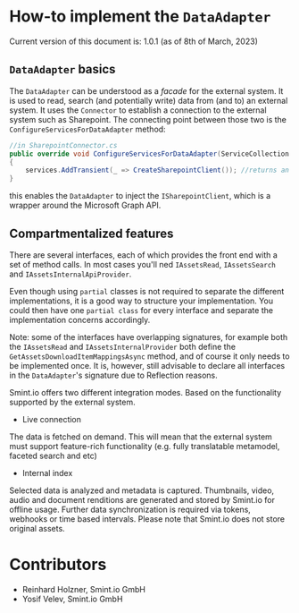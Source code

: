 How-to implement the `DataAdapter`
==================================
 
Current version of this document is: 1.0.1 (as of 8th of March, 2023)

## `DataAdapter` basics

The `DataAdapter` can be understood as a _facade_ for the external system. It is used to read, search (and potentially write) data from (and to) an external system.
It uses the `Connector` to establish a connection to the external system such as Sharepoint. The connecting point between those two is the `ConfigureServicesForDataAdapter` method:
```c#
//in SharepointConnector.cs
public override void ConfigureServicesForDataAdapter(ServiceCollection services)
{
    services.AddTransient(_ => CreateSharepointClient()); //returns an ISharepointClient
}
```
this enables the `DataAdapter` to inject the `ISharepointClient`, which is a wrapper around the Microsoft Graph API.

## Compartmentalized features
There are several interfaces, each of which provides the front end with a set of method calls. In most cases you'll ned `IAssetsRead`, `IAssetsSearch` and `IAssetsInternalApiProvider`.

Even though using `partial` classes is not required to separate the different implementations, it is a good way to structure your implementation. You could then have one `partial class`
for every interface and separate the implementation concerns accordingly.

Note: some of the interfaces have overlapping signatures, for example both the `IAssetsRead` and `IAssetsInternalProvider` both define the `GetAssetsDownloadItemMappingsAsync` method, 
and of course it only needs to be implemented once. It is, however, still advisable to declare all interfaces in the `DataAdapter`'s signature due to Reflection reasons.

Smint.io offers two different integration modes. Based on the functionality supported by the external system.

- Live connection

The data is fetched on demand. This will mean that the external system must support feature-rich functionality (e.g. fully translatable metamodel, faceted search and etc)

- Internal index

Selected data is analyzed and metadata is captured. Thumbnails, video, audio and document renditions are generated and stored by Smint.io  for offline usage.
Further data synchronization is required via tokens, webhooks or time based intervals.
Please note that Smint.io does not store original assets.

Contributors
============

- Reinhard Holzner, Smint.io GmbH
- Yosif Velev, Smint.io GmbH